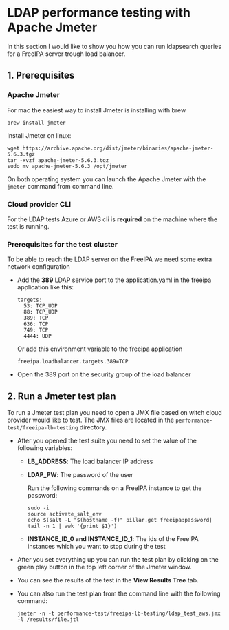 # LDAP performance testing with Apache Jmeter
In this section I would like to show you how you can run ldapsearch queries for a FreeIPA server trough load balancer.
## 1. Prerequisites
### Apache Jmeter
For mac the easiest way to install Jmeter is installing with brew
```
brew install jmeter
```
Install Jmeter  on linux:
```
wget https://archive.apache.org/dist/jmeter/binaries/apache-jmeter-5.6.3.tgz
tar -xvzf apache-jmeter-5.6.3.tgz
sudo mv apache-jmeter-5.6.3 /opt/jmeter
```
On both operating system you can launch the Apache Jmeter with the `jmeter` command from command line.

### Cloud provider CLI
For the LDAP tests Azure or AWS cli is **required** on the machine where the test is running.

### Prerequisites for the test cluster
To be able to reach the LDAP server on the FreeIPA we need some extra network configuration

- Add the **389** LDAP service port to the application.yaml in the freeipa application like this:
    ```
    targets:
      53: TCP_UDP
      88: TCP_UDP
      389: TCP
      636: TCP
      749: TCP
      4444: UDP
    ```
    Or add this environment variable to the freeipa application
    ```
    freeipa.loadbalancer.targets.389=TCP
    ```
- Open the 389 port on the security group of the load balancer

## 2. Run a Jmeter test plan
To run a Jmeter test plan you need to open a JMX file based on witch cloud provider would like to test. The JMX files are located in the `performance-test/freeipa-lb-testing` directory.
- After you opened the test suite you need to set the value of the following variables:
    - **LB_ADDRESS**: The load balancer IP address
    - **LDAP_PW**: The password of the user
      
      Run the following commands on a FreeIPA instance to get the password:
      ```
      sudo -i
      source activate_salt_env
      echo $(salt -L "$(hostname -f)" pillar.get freeipa:password| tail -n 1 | awk '{print $1}')
      ```
    - **INSTANCE_ID_0 and INSTANCE_ID_1**: The ids of the FreeIPA instances which you want to stop during the test


- After you set everything up you can run the test plan by clicking on the green play button in the top left corner of the Jmeter window.
- You can see the results of the test in the **View Results Tree** tab.
- You can also run the test plan from the command line with the following command:
  ```
  jmeter -n -t performance-test/freeipa-lb-testing/ldap_test_aws.jmx -l /results/file.jtl
  ```
